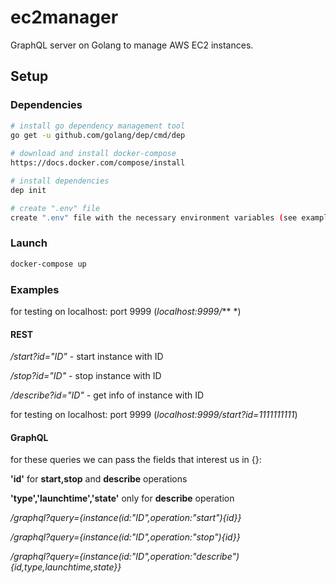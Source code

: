 # ec2manager
GraphQL server on Golang to manage AWS EC2 instances.

## Setup

### Dependencies

```bash
# install go dependency management tool 
go get -u github.com/golang/dep/cmd/dep
  
# download and install docker-compose
https://docs.docker.com/compose/install

# install dependencies
dep init

# create ".env" file
create ".env" file with the necessary environment variables (see example .env.sample)
```
### Launch
```bash
docker-compose up
```
### Examples 
for testing on localhost: port 9999 (*localhost:9999/*** *)

#### REST
*/start?id="ID"* - start instance with ID

*/stop?id="ID"* - stop instance with ID

*/describe?id="ID"* - get info of instance with ID

for testing on localhost: port 9999 (*localhost:9999/start?id=1111111111*)

#### GraphQL
for these queries we can pass the fields that interest us in {}:

**'id'** for **start,stop** and **describe** operations

 **'type','launchtime','state'** only for **describe** operation
 
*/graphql?query={instance(id:"ID",operation:"start"){id}}*

*/graphql?query={instance(id:"ID",operation:"stop"){id}}*

*/graphql?query={instance(id:"ID",operation:"describe"){id,type,launchtime,state}}*
